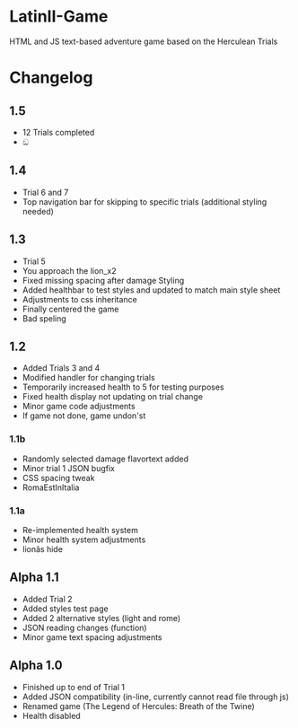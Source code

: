 # LatinII-Game
HTML and JS text-based adventure game based on the Herculean Trials

# Changelog

## 1.5
* 12 Trials completed
* ඞ

## 1.4
* Trial 6 and 7
* Top navigation bar for skipping to specific trials (additional styling needed)


## 1.3
* Trial 5
* You approach the lion_x2
* Fixed missing spacing after damage
Styling
* Added healthbar to test styles and updated to match main style sheet
* Adjustments to css inheritance
* Finally centered the game
* Bad speling

## 1.2
* Added Trials 3 and 4
* Modified handler for changing trials
* Temporarily increased health to 5 for testing purposes
* Fixed health display not updating on trial change
* Minor game code adjustments
* If game not done, game undon'st

### 1.1b
* Randomly selected damage flavortext added
* Minor trial 1 JSON bugfix
* CSS spacing tweak
* RomaEstInItalia

### 1.1a
* Re-implemented health system
* Minor health system adjustments
* lionâs hide

## Alpha 1.1
* Added Trial 2
* Added styles test page
* Added 2 alternative styles (light and rome)
* JSON reading changes (function)
* Minor game text spacing adjustments

## Alpha 1.0
* Finished up to end of Trial 1
* Added JSON compatibility (in-line, currently cannot read file through js)
* Renamed game (The Legend of Hercules: Breath of the Twine)
* Health disabled
